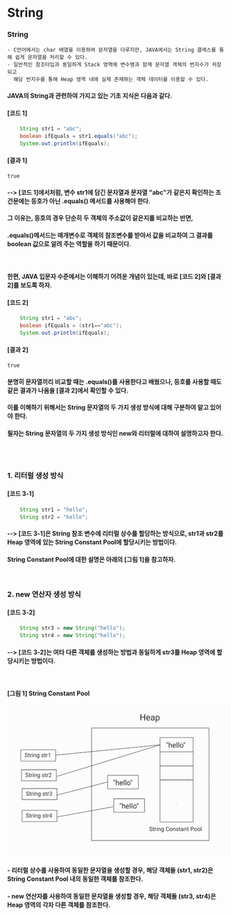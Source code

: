 # String

### String
    - C언어에서는 char 배열을 이용하여 문자열을 다루지만, JAVA에서는 String 클래스를 통해 쉽게 문자열을 처리할 수 있다.
    - 일반적인 참조타입과 동일하게 Stack 영역에 변수명과 함께 문자열 객체의 번지수가 저장되고
      해당 번지수를 통해 Heap 영역 내에 실제 존재하는 객체 데이터를 이용할 수 있다.

#### JAVA의 String과 관련하여 가지고 있는 기초 지식은 다음과 같다.
#### [코드 1]
```java
    String str1 = "abc";
    boolean ifEquals = str1.equals("abc");
    System.out.println(ifEquals);
```
#### [결과 1]
    true
#### --> [코드 1]에서처럼, 변수 str1에 담긴 문자열과 문자열 "abc"가 같은지 확인하는 조건문에는 등호가 아닌 .equals() 메서드를 사용해야 한다.
#### 그 이유는, 등호의 경우 단순히 두 객체의 주소값이 같은지를 비교하는 반면,
#### .equals()메서드는 매개변수로 객체의 참조변수를 받아서 값을 비교하여 그 결과를 boolean 값으로 알려 주는 역할을 하기 때문이다.
<br/>

#### 한편, JAVA 입문자 수준에서는 이해하기 어려운 개념이 있는데, 바로 [코드 2]와 [결과 2]를 보도록 하자. 
#### [코드 2]
```java
    String str1 = "abc";
    boolean ifEquals = (str1=="abc");
    System.out.println(ifEquals);
```
#### [결과 2]
    true
#### 분명히 문자열끼리 비교할 때는 .equals()를 사용한다고 배웠으나, 등호를 사용할 때도 같은 결과가 나옴을 [결과 2]에서 확인할 수 있다. 
#### 이를 이해하기 위해서는 String 문자열의 두 가지 생성 방식에 대해 구분하여 알고 있어야 한다.
#### 필자는 String 문자열의 두 가지 생성 방식인 new와 리터럴에 대하여 설명하고자 한다.

<br><br>

### 1. 리터럴 생성 방식
#### [코드 3-1]
```java
    String str1 = "hello";
    String str2 = "hello";
```
#### --> [코드 3-1]은 String 참조 변수에 리터럴 상수를 할당하는 방식으로, str1과 str2를 Heap 영역에 있는 String Constant Pool에 할당시키는 방법이다.
#### String Constant Pool에 대한 설명은 아래의 [그림 1]을 참고하자.
<br/>

### 2. new 연산자 생성 방식
#### [코드 3-2]
```java
    String str3 = new String("hello");
    String str4 = new String("hello");
```
#### --> [코드 3-2]는 여타 다른 객체를 생성하는 방법과 동일하게 str3를 Heap 영역에 할당시키는 방법이다.

<br/>

#### [그림 1] String Constant Pool
![IMAGE](images/StringConstantPool.jpg)

#### - 리터럴 상수를 사용하여 동일한 문자열을 생성할 경우, 해당 객체들 (str1, str2)은 String Constant Pool 내의 동일한 객체를 참조한다.
#### - new 연산자를 사용하여 동일한 문자열을 생성할 경우, 해당 객체들 (str3, str4)은 Heap 영역의 각자 다른 객체를 참조한다.
















